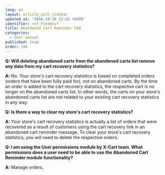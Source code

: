 ```yaml
---
lang: en
layout: article_with_sidebar
updated_at: '2016-10-16 22:42 +0400'
identifier: ref_P3v5Wzvf
title: Abandoned Cart Reminder FAQ
categories:
  - User manual
published: true
order: 190
---
```



**Q: Will deleting abandoned carts from the abandoned carts list remove any data from my cart recovery statistics?**

**A:** No. Your store's cart recovery statistics is based on completed orders (orders that have been fully paid for), not on abandoned carts. By the time an order is added to the cart recovery statistics, the respective cart is no longer on the abandoned carts list. In other words, the carts on your store's abandoned carts list are not related to your existing cart recovery statistics in any way.

**Q: Is there a way to clear my store's cart recovery statistics?**

**A:** Your store's cart recovery statistics is actually a list of orders that were recovered as a result of customers using the cart recovery link in an abandoned cart reminder message. To clear your store's cart recovery statistics, you will need to delete the respective orders.

**Q: I am using the User permissions module by X-Cart team. What permissions does a user need to be able to use the Abandoned Cart Reminder module functionality?**

**A:** Manage orders.
